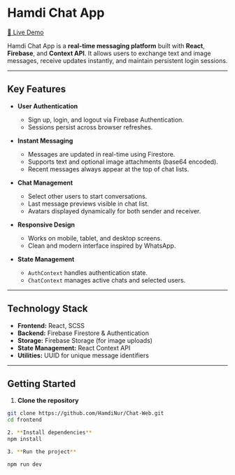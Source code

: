 # Hamdi Chat App
[🔗 Live Demo](https://chat-3501e.web.app)

Hamdi Chat App is a **real-time messaging platform** built with **React**, **Firebase**, and **Context API**. It allows users to exchange text and image messages, receive updates instantly, and maintain persistent login sessions.

---

## Key Features

- **User Authentication**
  - Sign up, login, and logout via Firebase Authentication.
  - Sessions persist across browser refreshes.

- **Instant Messaging**
  - Messages are updated in real-time using Firestore.
  - Supports text and optional image attachments (base64 encoded).
  - Recent messages always appear at the top of chat lists.

- **Chat Management**
  - Select other users to start conversations.
  - Last message previews visible in chat list.
  - Avatars displayed dynamically for both sender and receiver.

- **Responsive Design**
  - Works on mobile, tablet, and desktop screens.
  - Clean and modern interface inspired by WhatsApp.

- **State Management**
  - `AuthContext` handles authentication state.
  - `ChatContext` manages active chats and selected users.

---

## Technology Stack

- **Frontend:** React, SCSS
- **Backend:** Firebase Firestore & Authentication
- **Storage:** Firebase Storage (for image uploads)
- **State Management:** React Context API
- **Utilities:** UUID for unique message identifiers

---

## Getting Started

1. **Clone the repository**
```bash
git clone https://github.com/HamdiNur/Chat-Web.git
cd frontend

2. **Install dependencies** 
npm install

3. **Run the project**

npm run dev
